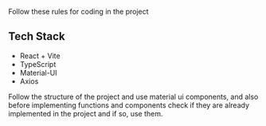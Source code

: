 Follow these rules for coding in the project

## Tech Stack

- React + Vite
- TypeScript
- Material-UI
- Axios

Follow the structure of the project and use material ui components, and also before implementing functions and components check if they are already implemented in the project and if so, use them.
